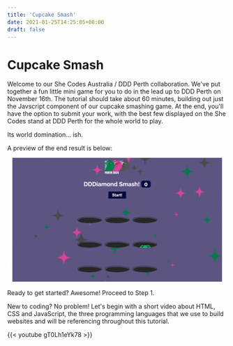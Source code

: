 ```yaml
---
title: 'Cupcake Smash'
date: 2021-01-25T14:25:05+08:00
draft: false
---
```


# Cupcake Smash

Welcome to our She Codes Australia / DDD Perth collaboration. We've put together a fun little mini game for you to do in the lead up to DDD Perth on November 16th. The tutorial should take about 60 minutes, building out just the Javscript component of our cupcake smashing game. At the end, you'll have the option to submit your work, with the best few displayed on the She Codes stand at DDD Perth for the whole world to play.

Its world domination... ish.

A preview of the end result is below:

![](images/full_game.gif)

Ready to get started? Awesome! Proceed to Step 1.

New to coding? No problem! Let's begin with a short video about HTML, CSS and JavaScript, the three programming languages that we use to build websites and will be referencing throughout this tutorial.

{{< youtube gT0Lh1eYk78 >}}
